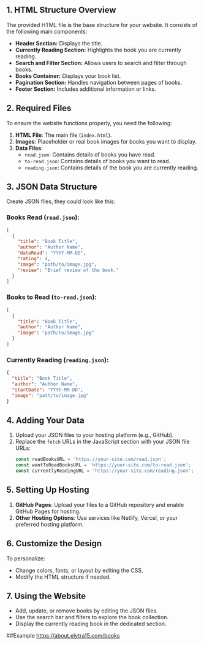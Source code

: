## 1. HTML Structure Overview
The provided HTML file is the base structure for your website. It consists of the following main components:
- **Header Section:** Displays the title.
- **Currently Reading Section:** Highlights the book you are currently reading.
- **Search and Filter Section:** Allows users to search and filter through books.
- **Books Container:** Displays your book list.
- **Pagination Section:** Handles navigation between pages of books.
- **Footer Section:** Includes additional information or links.

## 2. Required Files
To ensure the website functions properly, you need the following:

1. **HTML File**: The main file (`index.html`).
2. **Images**: Placeholder or real book images for books you want to display.
3. **Data Files**:
    - `read.json`: Contains details of books you have read.
    - `to-read.json`: Contains details of books you want to read.
    - `reading.json`: Contains details of the book you are currently reading.

## 3. JSON Data Structure
Create JSON files, they could look like this:

### Books Read (`read.json`):
```json
[
  {
    "title": "Book Title",
    "author": "Author Name",
    "dateRead": "YYYY-MM-DD",
    "rating": 4,
    "image": "path/to/image.jpg",
    "review": "Brief review of the book."
  }
]
```

### Books to Read (`to-read.json`):
```json
[
  {
    "title": "Book Title",
    "author": "Author Name",
    "image": "path/to/image.jpg"
  }
]
```

### Currently Reading (`reading.json`):
```json
{
  "title": "Book Title",
  "author": "Author Name",
  "startDate": "YYYY-MM-DD",
  "image": "path/to/image.jpg"
}
```

## 4. Adding Your Data
1. Upload your JSON files to your hosting platform (e.g., GitHub).
2. Replace the `fetch` URLs in the JavaScript section with your JSON file URLs:
   ```javascript
   const readBooksURL = 'https://your-site.com/read.json';
   const wantToReadBooksURL = 'https://your-site.com/to-read.json';
   const currentlyReadingURL = 'https://your-site.com/reading.json';
   ```

## 5. Setting Up Hosting
1. **GitHub Pages**: Upload your files to a GitHub repository and enable GitHub Pages for hosting.
2. **Other Hosting Options**: Use services like Netlify, Vercel, or your preferred hosting platform.

## 6. Customize the Design
To personalize:
- Change colors, fonts, or layout by editing the CSS.
- Modify the HTML structure if needed.

## 7. Using the Website
- Add, update, or remove books by editing the JSON files.
- Use the search bar and filters to explore the book collection.
- Display the currently reading book in the dedicated section.

##Example
https://about.elytra15.com/books
